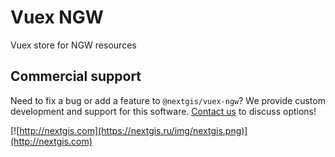 # Vuex NGW

Vuex store for NGW resources

## Commercial support

Need to fix a bug or add a feature to `@nextgis/vuex-ngw`? We provide custom development and support for this software. [Contact us](http://nextgis.com/contact/) to discuss options!

[![http://nextgis.com](https://nextgis.ru/img/nextgis.png)](http://nextgis.com)
